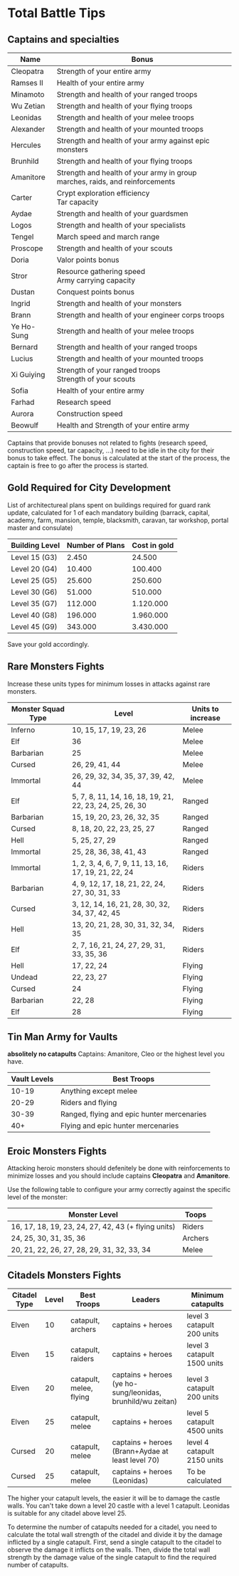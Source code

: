 # Total Battle Tips

## Captains and specialties

|Name|Bonus|
|-|-|
|Cleopatra|Strength of your entire army|
|Ramses II|Health of your entire army|
|Minamoto|Strength and health of your ranged troops|
|Wu Zetian|Strength and health of your flying troops|
|Leonidas|Strength and health of your melee troops|
|Alexander|Strength and health of your mounted troops|
|Hercules|Strength and health of your army against epic monsters|
|Brunhild|Strength and health of your flying troops|
|Amanitore|Strength and health of your army in group marches, raids, and reinforcements|
|Carter|Crypt exploration efficiency<br>Tar capacity|
|Aydae|Strength and health of your guardsmen|
|Logos|Strength and health of your specialists|
|Tengel|March speed and march range|
|Proscope|Strength and health of your scouts|
|Doria|Valor points bonus|
|Stror|Resource gathering speed<br>Army carrying capacity|
|Dustan|Conquest points bonus|
|Ingrid|Strength and health of your monsters|
|Brann|Strength and health of your engineer corps troops|
|Ye Ho-Sung|Strength and health of your melee troops|
|Bernard|Strength and health of your ranged troops|
|Lucius|Strength and health of your mounted troops|
|Xi Guiying|Strength of your ranged troops<br>Strength of your scouts|
|Sofia|Health of your entire army|
|Farhad|Research speed|
|Aurora|Construction speed|
|Beowulf|Health and Strength of your entire army|

Captains that provide bonuses not related to fights (research speed, construction speed, tar capacity, ...) need to be idle in the city for their bonus to take effect. The bonus is calculated at the start of the process, the captain is free to go after the process is started.

## Gold Required for City Development

List of architectureal plans spent on buildings required for guard rank update, calculated for 1 of each mandatory building (barrack, capital, academy, farm, mansion, temple, blacksmith, caravan, tar workshop, portal master and consulate)

|Building Level|Number of Plans|Cost in gold|
|-|-|-|
|Level 15 (G3)|2.450|24.500|
|Level 20 (G4)|10.400|100.400|
|Level 25 (G5)|25.600|250.600|
|Level 30 (G6)|51.000|510.000|
|Level 35 (G7)|112.000|1.120.000|
|Level 40 (G8)|196.000|1.960.000|
|Level 45 (G9)|343.000|3.430.000|

Save your gold accordingly.

## Rare Monsters Fights
Increase these units types for minimum losses in attacks against rare monsters.

|Monster Squad Type|Level|Units to increase|
|-|-|-|
|Inferno|10, 15, 17, 19, 23, 26|Melee|
|Elf|36|Melee|
|Barbarian|25|Melee|
|Cursed|26, 29, 41, 44|Melee|
|Immortal|26, 29, 32, 34, 35, 37, 39, 42, 44|Melee|
|Elf|5, 7, 8, 11, 14, 16, 18, 19, 21, 22, 23, 24, 25, 26, 30|Ranged|
|Barbarian|15, 19, 20, 23, 26, 32, 35|Ranged|
|Cursed|8, 18, 20, 22, 23, 25, 27|Ranged|
|Hell|5, 25, 27, 29|Ranged|
|Immortal|25, 28, 36, 38, 41, 43|Ranged|
|Immortal|1, 2, 3, 4, 6, 7, 9, 11, 13, 16, 17, 19, 21, 22, 24|Riders|
|Barbarian|4, 9, 12, 17, 18, 21, 22, 24, 27, 30, 31, 33|Riders|
|Cursed|3, 12, 14, 16, 21, 28, 30, 32, 34, 37, 42, 45|Riders|
|Hell|13, 20, 21, 28, 30, 31, 32, 34, 35|Riders|
|Elf|2, 7, 16, 21, 24, 27, 29, 31, 33, 35, 36|Riders|
|Hell|17, 22, 24|Flying|
|Undead|22, 23, 27|Flying|
|Cursed|24|Flying|
|Barbarian|22, 28|Flying|
|Elf|28|Flying|

## Tin Man Army for Vaults

**absolitely no catapults**
Captains: Amanitore, Cleo or the highest level you have.

|Vault Levels|Best Troops|
|-|-|
|10-19|Anything except melee|
|20-29|Riders and flying|
|30-39|Ranged, flying and epic hunter mercenaries|
|40+|Flying and epic hunter mercenaries|


## Eroic Monsters Fights

Attacking heroic monsters should defenitely be done with reinforcements to minimize losses and you should include captains **Cleopatra** and **Amanitore**.

Use the following table to configure your army correctly against the specific level of the monster:

|Monster Level|Toops|
|-|-|
|16, 17, 18, 19, 23, 24, 27, 42, 43 (+ flying units)|Riders|
|24, 25, 30, 31, 35, 36|Archers|
|20, 21, 22, 26, 27, 28, 29, 31, 32, 33, 34|Melee|

## Citadels Monsters Fights

|Citadel Type|Level|Best Troops|Leaders|Minimum catapults|
|-|-|-|-|-|
|Elven|10|catapult, archers|captains + heroes|level 3 catapult 200 units|
|Elven|15|catapult, raiders|captains + heroes|level 3 catapult 1500 units|
|Elven|20|catapult, melee, flying|captains + heroes (ye ho-sung/leonidas, brunhild/wu zeitan)|level 3 catapult 200 units|
|Elven|25|catapult, melee|captains + heroes|level 5 catapult 4500 units|
|Cursed|20|catapult, melee|captains + heroes (Brann+Aydae at least level 70)|level 4 catapult 2150 units|
|Cursed|25|catapult, melee|captains + heroes (Leonidas)|To be calculated|

The higher your catapult levels, the easier it will be to damage the castle walls. You can't take down a level 20 castle with a level 1 catapult.
Leonidas is suitable for any citadel above level 25.

To determine the number of catapults needed for a citadel, you need to calculate the total wall strength of the citadel and divide it by the damage inflicted by a single catapult. First, send a single catapult to the citadel to observe the damage it inflicts on the walls. Then, divide the total wall strength by the damage value of the single catapult to find the required number of catapults.
